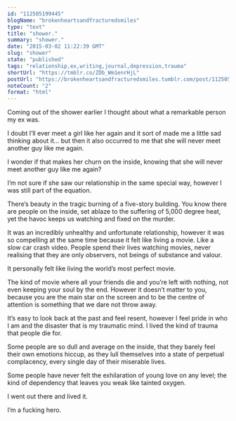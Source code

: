 ```yaml
---
id: "112505199445"
blogName: "brokenheartsandfracturedsmiles"
type: "text"
title: "shower."
summary: "shower."
date: "2015-03-02 11:22:39 GMT"
slug: "shower"
state: "published"
tags: "relationship,ex,writing,journal,depression,trauma"
shortUrl: "https://tmblr.co/ZDb_Wm1enrHjL"
postUrl: "https://brokenheartsandfracturedsmiles.tumblr.com/post/112505199445/shower"
noteCount: "2"
format: "html"
---
```


Coming out of the shower earlier I thought about what a remarkable person my ex was. 

I doubt I’ll ever meet a girl like her again and it sort of made me a little sad thinking about it… but then it also occurred to me that she will never meet another guy like me again. 

I wonder if that makes her churn on the inside, knowing that she will never meet another guy like me again?

I’m not sure if she saw our relationship in the same special way, however I was still part of the equation. 

There’s beauty in the tragic burning of a five-story building. You know there are people on the inside, set ablaze to the suffering of 5,000 degree heat, yet the havoc keeps us watching and fixed on the murder. 

It was an incredibly unhealthy and unfortunate relationship, however it was so compelling at the same time because it felt like living a movie. Like a slow car crash video. People spend their lives watching movies, never realising that they are only observers, not beings of substance and valour. 

It personally felt like living the world’s most perfect movie.

The kind of movie where all your friends die and you’re left with nothing, not even keeping your soul by the end. However it doesn’t matter to you, because you are the main star on the screen and to be the centre of attention is something that we dare not throw away.

It’s easy to look back at the past and feel resent, however I feel pride in who I am and the disaster that is my traumatic mind. I lived the kind of trauma that people die for. 

Some people are so dull and average on the inside, that they barely feel their own emotions hiccup, as they lull themselves into a state of perpetual complacency, every single day of their miserable lives. 

Some people have never felt the exhilaration of young love on any level; the kind of dependency that leaves you weak like tainted oxygen. 

I went out there and lived it. 

I’m a fucking hero.